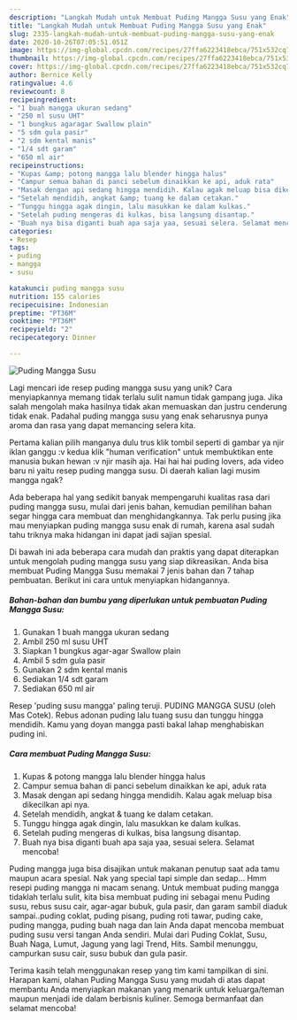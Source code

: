 ```yaml
---
description: "Langkah Mudah untuk Membuat Puding Mangga Susu yang Enak"
title: "Langkah Mudah untuk Membuat Puding Mangga Susu yang Enak"
slug: 2335-langkah-mudah-untuk-membuat-puding-mangga-susu-yang-enak
date: 2020-10-26T07:05:51.051Z
image: https://img-global.cpcdn.com/recipes/27ffa6223418ebca/751x532cq70/puding-mangga-susu-foto-resep-utama.jpg
thumbnail: https://img-global.cpcdn.com/recipes/27ffa6223418ebca/751x532cq70/puding-mangga-susu-foto-resep-utama.jpg
cover: https://img-global.cpcdn.com/recipes/27ffa6223418ebca/751x532cq70/puding-mangga-susu-foto-resep-utama.jpg
author: Bernice Kelly
ratingvalue: 4.6
reviewcount: 8
recipeingredient:
- "1 buah mangga ukuran sedang"
- "250 ml susu UHT"
- "1 bungkus agaragar Swallow plain"
- "5 sdm gula pasir"
- "2 sdm kental manis"
- "1/4 sdt garam"
- "650 ml air"
recipeinstructions:
- "Kupas &amp; potong mangga lalu blender hingga halus"
- "Campur semua bahan di panci sebelum dinaikkan ke api, aduk rata"
- "Masak dengan api sedang hingga mendidih. Kalau agak meluap bisa dikecilkan api nya."
- "Setelah mendidih, angkat &amp; tuang ke dalam cetakan."
- "Tunggu hingga agak dingin, lalu masukkan ke dalam kulkas."
- "Setelah puding mengeras di kulkas, bisa langsung disantap."
- "Buah nya bisa diganti buah apa saja yaa, sesuai selera. Selamat mencoba!"
categories:
- Resep
tags:
- puding
- mangga
- susu

katakunci: puding mangga susu 
nutrition: 155 calories
recipecuisine: Indonesian
preptime: "PT36M"
cooktime: "PT36M"
recipeyield: "2"
recipecategory: Dinner

---
```



![Puding Mangga Susu](https://img-global.cpcdn.com/recipes/27ffa6223418ebca/751x532cq70/puding-mangga-susu-foto-resep-utama.jpg)

Lagi mencari ide resep puding mangga susu yang unik? Cara menyiapkannya memang tidak terlalu sulit namun tidak gampang juga. Jika salah mengolah maka hasilnya tidak akan memuaskan dan justru cenderung tidak enak. Padahal puding mangga susu yang enak seharusnya punya aroma dan rasa yang dapat memancing selera kita.

Pertama kalian pilih manganya dulu trus klik tombil seperti di gambar ya njir iklan ganggu :v kedua klik &#34;human verification&#34; untuk membuktikan ente manusia bukan hewan :v njir masih aja. Hai hai hai puding lovers, ada video baru ni yaitu resep puding mangga susu. Di daerah kalian lagi musim mangga ngak?

Ada beberapa hal yang sedikit banyak mempengaruhi kualitas rasa dari puding mangga susu, mulai dari jenis bahan, kemudian pemilihan bahan segar hingga cara membuat dan menghidangkannya. Tak perlu pusing jika mau menyiapkan puding mangga susu enak di rumah, karena asal sudah tahu triknya maka hidangan ini dapat jadi sajian spesial.


Di bawah ini ada beberapa cara mudah dan praktis yang dapat diterapkan untuk mengolah puding mangga susu yang siap dikreasikan. Anda bisa membuat Puding Mangga Susu memakai 7 jenis bahan dan 7 tahap pembuatan. Berikut ini cara untuk menyiapkan hidangannya.

<!--inarticleads1-->

##### Bahan-bahan dan bumbu yang diperlukan untuk pembuatan Puding Mangga Susu:

1. Gunakan 1 buah mangga ukuran sedang
1. Ambil 250 ml susu UHT
1. Siapkan 1 bungkus agar-agar Swallow plain
1. Ambil 5 sdm gula pasir
1. Gunakan 2 sdm kental manis
1. Sediakan 1/4 sdt garam
1. Sediakan 650 ml air


Resep &#39;puding susu mangga&#39; paling teruji. PUDING MANGGA SUSU (oleh Mas Cotek). Rebus adonan puding lalu tuang susu dan tunggu hingga mendidih. Kamu yang doyan mangga pasti bakal lahap menghabiskan puding ini. 

<!--inarticleads2-->

##### Cara membuat Puding Mangga Susu:

1. Kupas &amp; potong mangga lalu blender hingga halus
1. Campur semua bahan di panci sebelum dinaikkan ke api, aduk rata
1. Masak dengan api sedang hingga mendidih. Kalau agak meluap bisa dikecilkan api nya.
1. Setelah mendidih, angkat &amp; tuang ke dalam cetakan.
1. Tunggu hingga agak dingin, lalu masukkan ke dalam kulkas.
1. Setelah puding mengeras di kulkas, bisa langsung disantap.
1. Buah nya bisa diganti buah apa saja yaa, sesuai selera. Selamat mencoba!


Puding mangga juga bisa disajikan untuk makanan penutup saat ada tamu maupun acara spesial. Nak yang special tapi simple dan sedap… Hmm resepi puding mangga ni macam senang. Untuk membuat puding mangga tidaklah terlalu sulit, kita bisa membuat puding ini sebagai menu Puding susu, rebus susu cair, agar-agar bubuk, gula pasir, dan garam sambil diaduk sampai..puding coklat, puding pisang, puding roti tawar, puding cake, puding mangga, puding buah naga dan lain Anda dapat mencoba membuat puding susu versi tangan Anda sendiri. Mulai dari Puding Coklat, Susu, Buah Naga, Lumut, Jagung yang lagi Trend, Hits. Sambil menunggu, campurkan susu cair, susu bubuk dan gula pasir. 

Terima kasih telah menggunakan resep yang tim kami tampilkan di sini. Harapan kami, olahan Puding Mangga Susu yang mudah di atas dapat membantu Anda menyiapkan makanan yang menarik untuk keluarga/teman maupun menjadi ide dalam berbisnis kuliner. Semoga bermanfaat dan selamat mencoba!
